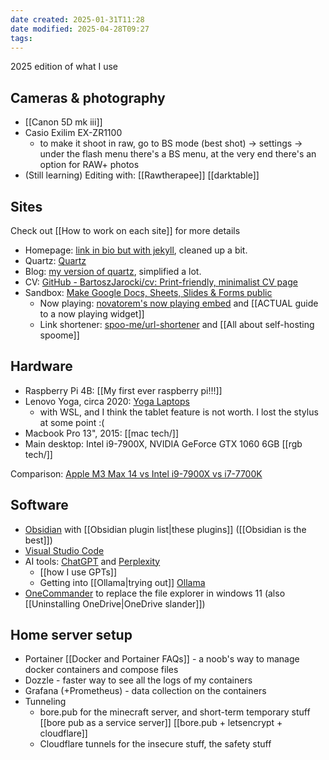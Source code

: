```yaml
---
date created: 2025-01-31T11:28
date modified: 2025-04-28T09:27
tags:
---
```


2025 edition of what I use

## Cameras & photography

- [[Canon 5D mk iii]] 
- Casio Exilim EX-ZR1100
	- to make it shoot in raw, go to BS mode (best shot) -> settings -> under the flash menu there's a BS menu, at the very end there's an option for RAW+ photos
- (Still learning) Editing with: [[Rawtherapee]] [[darktable]]

## Sites

Check out [[How to work on each site]] for more details

- Homepage: [link in bio but with jekyll](https://github.com/digitalmalayali/linkhub-jekyll-theme), cleaned up a bit. 
- Quartz: [Quartz](https://quartz.jzhao.xyz/) 
- Blog: [my version of quartz](https://quartz.eilleeenz.com/), simplified a lot.
- CV: [GitHub - BartoszJarocki/cv: Print-friendly, minimalist CV page](https://github.com/BartoszJarocki/cv)
- Sandbox: [Make Google Docs, Sheets, Slides & Forms public](https://support.google.com/docs/answer/183965?hl=en)
	- Now playing: [novatorem's now playing embed](https://github.com/novatorem/novatorem/blob/main/SetUp.md) and [[ACTUAL guide to a now playing widget]]
	- Link shortener: [spoo-me/url-shortener](https://github.com/spoo-me/url-shortener) and [[All about self-hosting spoome]]

## Hardware

- Raspberry Pi 4B: [[My first ever raspberry pi!!!]]
- Lenovo Yoga, circa 2020: [Yoga Laptops](https://www.lenovo.com/us/en/yoga) 
	- with WSL, and I think the tablet feature is not worth. I lost the stylus at some point :(
- Macbook Pro 13", 2015: [[mac tech/]]
- Main desktop: Intel i9-7900X, NVIDIA GeForce GTX 1060 6GB [[rgb tech/]]

Comparison: [Apple M3 Max 14 vs Intel i9-7900X vs i7-7700K](https://www.cpubenchmark.net/compare/5757vs3035vs2874/Apple-M3-Max-14-Core-vs-Intel-i9-7900X-vs-Intel-i7-7700K) 

## Software

- [Obsidian](https://obsidian.md/) with [[Obsidian plugin list|these plugins]] ([[Obsidian is the best]])
- [Visual Studio Code](https://code.visualstudio.com/)
- AI tools: [ChatGPT](https://chatgpt.com/) and [Perplexity](https://www.perplexity.ai/) 
	- [[how I use GPTs]]
	- Getting into [[Ollama|trying out]] [Ollama](https://ollama.com/) 
- [OneCommander](https://www.onecommander.com/) to replace the file explorer in windows 11 (also [[Uninstalling OneDrive|OneDrive slander]])

## Home server setup

- Portainer [[Docker and Portainer FAQs]] - a noob's way to manage docker containers and compose files
- Dozzle - faster way to see all the logs of my containers
- Grafana (+Prometheus) - data collection on the containers 
- Tunneling
	- bore.pub for the minecraft server, and short-term temporary stuff [[bore pub as a service server]] [[bore.pub + letsencrypt + cloudflare]]
	- Cloudflare tunnels for the insecure stuff, the safety stuff